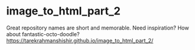 # image_to_html_part_2
Great repository names are short and memorable. Need inspiration? How about fantastic-octo-doodle?
https://tarekrahmanshishir.github.io/image_to_html_part_2/
